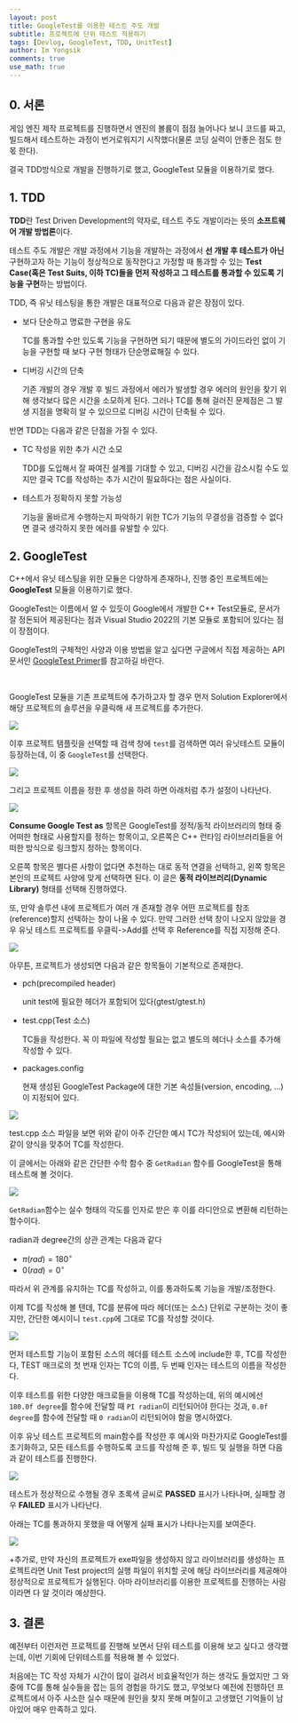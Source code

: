 ```yaml
---
layout: post
title: GoogleTest를 이용한 테스트 주도 개발
subtitle: 프로젝트에 단위 테스트 적용하기
tags: [Devlog, GoogleTest, TDD, UnitTest]
author: Im Yongsik
comments: true
use_math: true
---
```


## 0. 서론

게임 엔진 제작 프로젝트를 진행하면서 엔진의 볼륨이 점점 늘어나다 보니 코드를 짜고, 빌드해서 테스트하는 과정이 번거로워지기 시작했다(물론 코딩 실력이 안좋은 점도 한 몫 한다).

결국 TDD방식으로 개발을 진행하기로 했고, GoogleTest 모듈을 이용하기로 했다.

## 1. TDD

**TDD**란 Test Driven Development의 약자로, 테스트 주도 개발이라는 뜻의 **소프트웨어 개발 방법론**이다.

테스트 주도 개발은 개발 과정에서 기능을 개발하는 과정에서 **선 개발 후 테스트가 아닌** 구현하고자 하는 기능이 정상적으로 동작한다고 가정할 때 통과할 수 있는 **Test Case(혹은 Test Suits, 이하 TC)들을 먼저 작성하고 그 테스트를 통과할 수 있도록 기능을 구현**하는 방법이다.

TDD, 즉 유닛 테스팅을 통한 개발은 대표적으로 다음과 같은 장점이 있다.

* 보다 단순하고 명료한 구현을 유도

  TC를 통과할 수만 있도록 기능을 구현하면 되기 때문에 별도의 가이드라인 없이 기능을 구현할 때 보다 구현 형태가 단순명료해질 수 있다.

* 디버깅 시간의 단축

  기존 개발의 경우 개발 후 빌드 과정에서 에러가 발생할 경우 에러의 원인을 찾기 위해 생각보다 많은 시간을 소모하게 된다. 그러나 TC를 통해 걸러진 문제점은 그 발생 지점을 명확히 알 수 있으므로 디버깅 시간이 단축될 수 있다.

반면 TDD는 다음과 같은 단점을 가질 수 있다.

* TC 작성을 위한 추가 시간 소모

  TDD를 도입해서 잘 짜여진 설계를 기대할 수 있고, 디버깅 시간을 감소시킬 수도 있지만 결국 TC를 작성하는 추가 시간이 필요하다는 점은 사실이다.

* 테스트가 정확하지 못할 가능성

  기능을 올바르게 수행하는지 파악하기 위한 TC가 기능의 무결성을 검증할 수 없다면 결국 생각하지 못한 에러를 유발할 수 있다.

## 2. GoogleTest

C++에서 유닛 테스팅을 위한 모듈은 다양하게 존재하나, 진행 중인 프로젝트에는 **GoogleTest** 모듈을 이용하기로 했다.

GoogleTest는 이름에서 알 수 있듯이 Google에서 개발한 C++ Test모듈로, 문서가 잘 정돈되어 제공된다는 점과 Visual Studio 2022의 기본 모듈로 포함되어 있다는 점이 장점이다.  

GoogleTest의 구체적인 사양과 이용 방법을 알고 싶다면 구글에서 직접 제공하는 API문서인 [GoogleTest Primer](http://google.github.io/googletest/primer.html)를 참고하길 바란다.

<br>

GoogleTest 모듈을 기존 프로젝트에 추가하고자 할 경우 먼저 Solution Explorer에서 해당 프로젝트의 솔루션을 우클릭해 새 프로젝트를 추가한다.

![]({{site.baseurl}}/assets/img/posts/2022-04-18/TDD-on-project/img02.jpg)

이후 프로젝트 탬플릿을 선택할 때 검색 창에 `test`를 검색하면 여러 유닛테스트 모듈이 등장하는데, 이 중 `GoogleTest`를 선택한다.

![]({{site.baseurl}}/assets/img/posts/2022-04-18/TDD-on-project/img03.jpg)

그리고 프로젝트 이름을 정한 후 생성을 하려 하면 아래처럼 추가 설정이 나타난다.

![]({{site.baseurl}}/assets/img/posts/2022-04-18/TDD-on-project/img04.jpg)

**Consume Google Test as** 항목은 GoogleTest를 정적/동적 라이브러리의 형태 중 어떠한 형태로 사용할지를 정하는 항목이고, 오른쪽은 C++ 런타임 라이브러리들을 어떠한 방식으로 링크할지 정하는 항목이다.

오른쪽 항목은 별다른 사항이 없다면 추천하는 대로 동적 연결을 선택하고, 왼쪽 항목은 본인의 프로젝트 사양에 맞게 선택하면 된다. 이 글은 **동적 라이브러리(Dynamic Library)** 형태를 선택해 진행하였다.

또, 만약 솔루션 내에 프로젝트가 여러 개 존재할 경우 어떤 프로젝트를 참조(reference)할지 선택하는 창이 나올 수 있다. 만약 그러한 선택 창이 나오지 않았을 경우 유닛 테스트 프로젝트를 우클릭->Add를 선택 후 Reference를 직접 지정해 준다.

![]({{site.baseurl}}/assets/img/posts/2022-04-18/TDD-on-project/img11.jpg)

아무튼, 프로젝트가 생성되면 다음과 같은 항목들이 기본적으로 존재한다.

* pch(precompiled header) 

  unit test에 필요한 헤더가 포함되어 있다(gtest/gtest.h)

* test.cpp(Test 소스) 

  TC들을 작성한다. 꼭 이 파일에 작성할 필요는 없고 별도의 헤더나 소스를 추가해 작성할 수 있다.

* packages.config

  현재 생성된 GoogleTest Package에 대한 기본 속성들(version, encoding, ...)이 지정되어 있다.

![]({{site.baseurl}}/assets/img/posts/2022-04-18/TDD-on-project/img05.jpg)

test.cpp 소스 파일을 보면 위와 같이 아주 간단한 예시 TC가 작성되어 있는데, 예시와 같이 양식을 맞추어 TC를 작성한다.

이 글에서는 아래와 같은 간단한 수학 함수 중 `GetRadian` 함수를 GoogleTest을 통해 테스트해 볼 것이다.

![]({{site.baseurl}}/assets/img/posts/2022-04-18/TDD-on-project/img01.jpg)

`GetRadian`함수는 실수 형태의 각도를 인자로 받은 후 이를 라디안으로 변환해 리턴하는 함수이다.

radian과 degree간의 상관 관계는 다음과 같다

* $\pi(rad) = 180^{\circ}$
* $0(rad) = 0^{\circ}$

따라서 위 관계를 유지하는 TC를 작성하고, 이를 통과하도록 기능을 개발/조정한다.

이제 TC를 작성해 볼 텐데, TC를 분류에 따라 헤더(또는 소스) 단위로 구분하는 것이 좋지만, 간단한 예시이니 `test.cpp`에 그대로 TC를 작성할 것이다.

![]({{site.baseurl}}/assets/img/posts/2022-04-18/TDD-on-project/img08.jpg)

먼저 테스트할 기능이 포함된 소스의 헤더를 테스트 소스에 include한 후, TC를 작성한다, TEST 매크로의 첫 번재 인자는 TC의 이름, 두 번째 인자는 테스트의 이름을 작성한다.

이후 테스트를 위한 다양한 매크로들을 이용해 TC를 작성하는데, 위의 예시에선 `180.0f degree`를 함수에 전달할 때 `PI radian`이 리턴되어야 한다는 것과, `0.0f degree`를 함수에 전달할 때 `0 radian`이 리턴되어야 함을 명시하였다. 

이후 유닛 테스트 프로젝트의 main함수를 작성한 후 예시와 마찬가지로 GoogleTest를 초기화하고, 모든 테스트를 수행하도록 코드를 작성해 준 후, 빌드 및 실행을 하면 다음과 같이 테스트를 진행한다.

![]({{site.baseurl}}/assets/img/posts/2022-04-18/TDD-on-project/img09.jpg)

테스트가 정상적으로 수행될 경우 초록색 글씨로 **PASSED** 표시가 나타나며, 실패할 경우 **FAILED** 표시가 나타난다.

아래는 TC를 통과하지 못했을 때 어떻게 실패 표시가 나타나는지를 보여준다.

![]({{site.baseurl}}/assets/img/posts/2022-04-18/TDD-on-project/img10.jpg)

+추가로, 만약 자신의 프로젝트가 exe파일을 생성하지 않고 라이브러리를 생성하는 프로젝트라면 Unit Test project의 실행 파일이 위치할 곳에 해당 라이브러리를 제공해야 정상적으로 프로젝트가 실행된다. 아마 라이브러리를 이용한 프로젝트를 진행하는 사람이라면 다 알 것이라 예상한다.

## 3. 결론

예전부터 이런저런 프로젝트를 진행해 보면서 단위 테스트를 이용해 보고 싶다고 생각했는데, 이번 기회에 단위테스트를 적용해 볼 수 있었다.   



처음에는 TC 작성 자체가 시간이 많이 걸려서 비효율적인가 하는 생각도 들었지만 그 와중에 TC를 통해 실수들을 잡는 등의 경험을 하기도 했고, 무엇보다 예전에 진행하던 프로젝트에서 아주 사소한 실수 때문에 원인을 찾지 못해 며칠이고 고생했던 기억들이 남아있어 매우 만족하고 있다.
